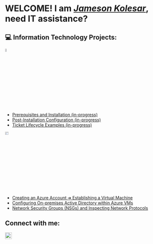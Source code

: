   <h1>WELCOME! I am <i><a href="https://linkedin.com/in/Jameson-Kolesar">Jameson Kolesar</a></i>, need IT assistance?</h1>

<h2>💻 Information Technology Projects:</h2>
<img src="https://i.imgur.com/KzJbWRS.png" height="5%" width="10%" alt="osTicket"/>

  - [Prerequisites and Installation (in-progress)](https://github.com/JTYKolesar/osticket-prereqs)
  - [Post-Installation Configuration (in-progress)](https://github.com/JTYKolesar/post-install-config)
  - [Ticket Lifecycle Examples (in-progress)](https://github.com/JTYKolesar/ticket-lifecycle)

<img src="https://i.imgur.com/1DDZ4Ui.png" height="5%" width="15%" alt="Microsoft Azure"/>

  - [Creating an Azure Account ➔ Establishing a Virtual Machine](https://github.com/JTYKolesar/azure-start)
  - [Configuring On-premises Active Directory within Azure VMs](https://github.com/JTYKolesar/configure-ad)
  - [Network Security Groups (NSGs) and Inspecting Network Protocols](https://github.com/JTYKolesar/azure-network-protocols)
  
<h2>Connect with me:</h2>

[<img align="left" alt="JTYK | LinkedIn" width="22px" src="https://cdn.jsdelivr.net/npm/simple-icons@v3/icons/linkedin.svg" />][linkedin]

[linkedin]: https://www.linkedin.com/in/jameson-kolesar/
